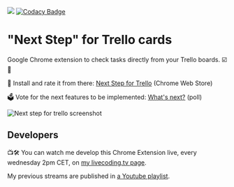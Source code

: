![](https://travis-ci.org/adrienjoly/chrome-next-step-for-trello.svg?branch=master) [![Codacy Badge](https://api.codacy.com/project/badge/Grade/7ca1f64573ee434eb82159df9d7afc0f)](https://www.codacy.com/app/adrien-joly/chrome-next-step-for-trello?utm_source=github.com&amp;utm_medium=referral&amp;utm_content=adrienjoly/chrome-next-step-for-trello&amp;utm_campaign=Badge_Grade)

# "Next Step" for Trello cards

Google Chrome extension to check tasks directly from your Trello boards. ☑️🚀

🌟 Install and rate it from there: [Next Step for Trello](https://chrome.google.com/webstore/detail/next-step-for-trello-card/iajhmklhilkjgabejjemfbhmclgnmamf) (Chrome Web Store)

🗳 Vote for the next features to be implemented: [What's next?](https://goo.gl/forms/E0mZ2utssWtTYMMB2) (poll) 

![Next step for trello screenshot](/docs/assets/next-step-check-anim.gif)

## Developers

📺🛠 You can watch me develop this Chrome Extension live, every wednesday 2pm CET, on [my livecoding.tv page](https://www.livecoding.tv/adrienjoly/). 

My previous streams are published in [a Youtube playlist](https://www.youtube.com/playlist?list=PLmzn1C-VN6G7FLdUJM3G82cG-Q69xJ2AY).
